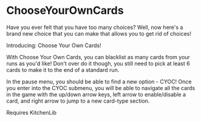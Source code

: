 # ChooseYourOwnCards
Have you ever felt that you have too many choices? Well, now here's a brand new choice that you can make that allows you to get rid of choices!

Introducing: Choose Your Own Cards!

With Choose Your Own Cards, you can blacklist as many cards from your runs as you'd like! Don't over do it though, you still need to pick at least 6 cards to make it to the end of a standard run.

In the pause menu, you should be able to find a new option - CYOC! Once you enter into the CYOC submenu, you will be able to navigate all the cards in the game with the up/down arrow keys, left arrow to enable/disable a card, and right arrow to jump to a new card-type section.

Requires KitchenLib